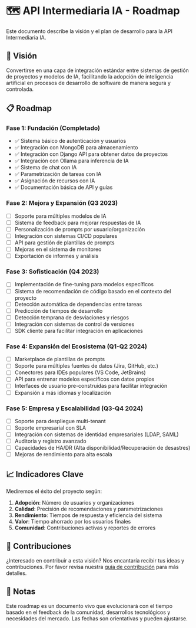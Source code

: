 # 🗺️ API Intermediaria IA - Roadmap

Este documento describe la visión y el plan de desarrollo para la API Intermediaria IA.

## 🌟 Visión

Convertirse en una capa de integración estándar entre sistemas de gestión de proyectos y modelos de IA, facilitando la adopción de inteligencia artificial en procesos de desarrollo de software de manera segura y controlada.

## 📋 Roadmap

### Fase 1: Fundación (Completado)

- ✅ Sistema básico de autenticación y usuarios
- ✅ Integración con MongoDB para almacenamiento
- ✅ Integración con Django API para obtener datos de proyectos
- ✅ Integración con Ollama para inferencia de IA
- ✅ Sistema de chat con IA
- ✅ Parametrización de tareas con IA
- ✅ Asignación de recursos con IA
- ✅ Documentación básica de API y guías

### Fase 2: Mejora y Expansión (Q3 2023)

- [ ] Soporte para múltiples modelos de IA
- [ ] Sistema de feedback para mejorar respuestas de IA
- [ ] Personalización de prompts por usuario/organización
- [ ] Integración con sistemas CI/CD populares
- [ ] API para gestión de plantillas de prompts
- [ ] Mejoras en el sistema de monitoreo
- [ ] Exportación de informes y análisis

### Fase 3: Sofisticación (Q4 2023)

- [ ] Implementación de fine-tuning para modelos específicos
- [ ] Sistema de recomendación de código basado en el contexto del proyecto
- [ ] Detección automática de dependencias entre tareas
- [ ] Predicción de tiempos de desarrollo
- [ ] Detección temprana de desviaciones y riesgos
- [ ] Integración con sistemas de control de versiones
- [ ] SDK cliente para facilitar integración en aplicaciones

### Fase 4: Expansión del Ecosistema (Q1-Q2 2024)

- [ ] Marketplace de plantillas de prompts
- [ ] Soporte para múltiples fuentes de datos (Jira, GitHub, etc.)
- [ ] Conectores para IDEs populares (VS Code, JetBrains)
- [ ] API para entrenar modelos específicos con datos propios
- [ ] Interfaces de usuario pre-construidas para facilitar integración
- [ ] Expansión a más idiomas y localización

### Fase 5: Empresa y Escalabilidad (Q3-Q4 2024)

- [ ] Soporte para despliegue multi-tenant
- [ ] Soporte empresarial con SLA
- [ ] Integración con sistemas de identidad empresariales (LDAP, SAML)
- [ ] Auditoría y registro avanzado
- [ ] Capacidades de HA/DR (Alta disponibilidad/Recuperación de desastres)
- [ ] Mejoras de rendimiento para alta escala

## 📈 Indicadores Clave

Mediremos el éxito del proyecto según:

1. **Adopción**: Número de usuarios y organizaciones
2. **Calidad**: Precisión de recomendaciones y parametrizaciones
3. **Rendimiento**: Tiempos de respuesta y eficiencia del sistema
4. **Valor**: Tiempo ahorrado por los usuarios finales
5. **Comunidad**: Contribuciones activas y reportes de errores

## 🤝 Contribuciones

¿Interesado en contribuir a esta visión? Nos encantaría recibir tus ideas y contribuciones. Por favor revisa nuestra [guía de contribución](CONTRIBUTING.md) para más detalles.

## 📝 Notas

Este roadmap es un documento vivo que evolucionará con el tiempo basado en el feedback de la comunidad, desarrollos tecnológicos y necesidades del mercado. Las fechas son orientativas y pueden ajustarse.
